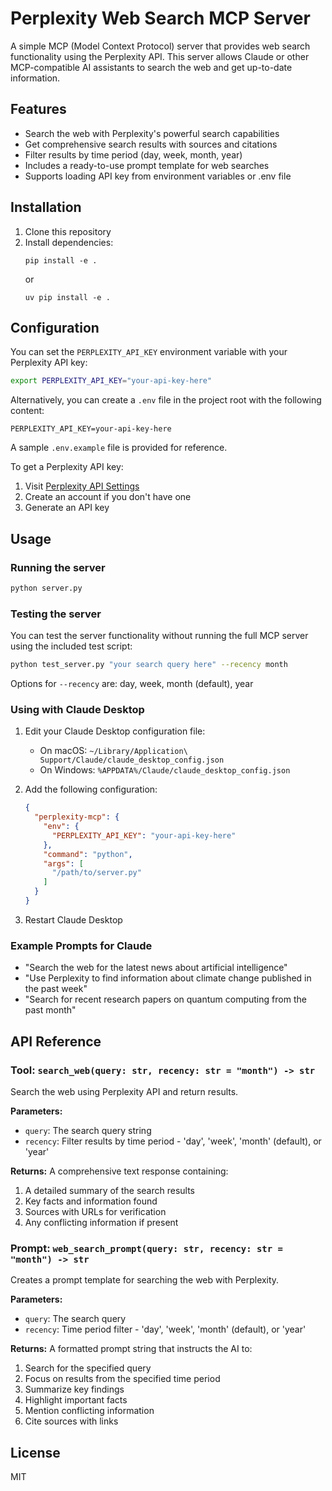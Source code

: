 # Perplexity Web Search MCP Server

A simple MCP (Model Context Protocol) server that provides web search functionality using the Perplexity API. This server allows Claude or other MCP-compatible AI assistants to search the web and get up-to-date information.

## Features

- Search the web with Perplexity's powerful search capabilities
- Get comprehensive search results with sources and citations
- Filter results by time period (day, week, month, year)
- Includes a ready-to-use prompt template for web searches
- Supports loading API key from environment variables or .env file

## Installation

1. Clone this repository
2. Install dependencies:
   ```
   pip install -e .
   ```
   or
   ```
   uv pip install -e .
   ```

## Configuration

You can set the `PERPLEXITY_API_KEY` environment variable with your Perplexity API key:

```bash
export PERPLEXITY_API_KEY="your-api-key-here"
```

Alternatively, you can create a `.env` file in the project root with the following content:

```
PERPLEXITY_API_KEY=your-api-key-here
```

A sample `.env.example` file is provided for reference.

To get a Perplexity API key:
1. Visit [Perplexity API Settings](https://www.perplexity.ai/settings/api)
2. Create an account if you don't have one
3. Generate an API key

## Usage

### Running the server

```bash
python server.py
```

### Testing the server

You can test the server functionality without running the full MCP server using the included test script:

```bash
python test_server.py "your search query here" --recency month
```

Options for `--recency` are: day, week, month (default), year

### Using with Claude Desktop

1. Edit your Claude Desktop configuration file:
   - On macOS: `~/Library/Application\ Support/Claude/claude_desktop_config.json`
   - On Windows: `%APPDATA%/Claude/claude_desktop_config.json`

2. Add the following configuration:
   ```json
   {
     "perplexity-mcp": {
       "env": {
         "PERPLEXITY_API_KEY": "your-api-key-here"
       },
       "command": "python",
       "args": [
         "/path/to/server.py"
       ]
     }
   }
   ```

3. Restart Claude Desktop

### Example Prompts for Claude

- "Search the web for the latest news about artificial intelligence"
- "Use Perplexity to find information about climate change published in the past week"
- "Search for recent research papers on quantum computing from the past month"

## API Reference

### Tool: `search_web(query: str, recency: str = "month") -> str`

Search the web using Perplexity API and return results.

**Parameters:**
- `query`: The search query string
- `recency`: Filter results by time period - 'day', 'week', 'month' (default), or 'year'

**Returns:**
A comprehensive text response containing:
1. A detailed summary of the search results
2. Key facts and information found
3. Sources with URLs for verification
4. Any conflicting information if present

### Prompt: `web_search_prompt(query: str, recency: str = "month") -> str`

Creates a prompt template for searching the web with Perplexity.

**Parameters:**
- `query`: The search query
- `recency`: Time period filter - 'day', 'week', 'month' (default), or 'year'

**Returns:**
A formatted prompt string that instructs the AI to:
1. Search for the specified query
2. Focus on results from the specified time period
3. Summarize key findings
4. Highlight important facts
5. Mention conflicting information
6. Cite sources with links

## License

MIT
